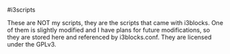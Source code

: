 #i3scripts

These are NOT my scripts, they are the scripts that came with i3blocks.
One of them is slightly modified and I have plans for future modifications,
so they are stored here and referenced by i3blocks.conf. They are licensed
under the GPLv3.
